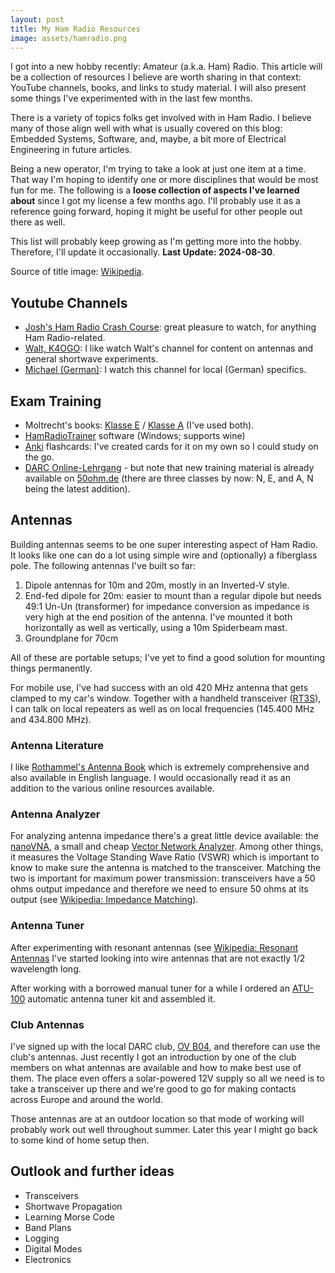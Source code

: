 ```yaml
---
layout: post
title: My Ham Radio Resources
image: assets/hamradio.png
---
```


I got into a new hobby recently: Amateur (a.k.a. Ham) Radio. This article will be a collection of resources I believe are worth sharing in that context: YouTube channels, books, and links to study material. I will also present some things I've experimented with in the last few months.

There is a variety of topics folks get involved with in Ham Radio. I believe many of those align well with what is usually covered on this blog: Embedded Systems, Software, and, maybe, a bit more of Electrical Engineering in future articles.

Being a new operator, I'm trying to take a look at just one item at a time. That way I'm hoping to identify one or more disciplines that would be most fun for me. The following is a **loose collection of aspects I've learned about** since I got my license a few months ago. I'll probably use it as a reference going forward, hoping it might be useful for other people out there as well.

This list will probably keep growing as I'm getting more into the hobby. Therefore, I'll update it occasionally. **Last Update: 2024-08-30**.

Source of title image: [Wikipedia](https://de.m.wikipedia.org/wiki/Datei:International_amateur_radio_symbol.svg).

## Youtube Channels
* [Josh's Ham Radio Crash Course](https://www.youtube.com/@HamRadioCrashCourse): great pleasure to watch, for anything Ham Radio-related.
* [Walt, K4OGO](https://www.youtube.com/@COASTALWAVESWIRES): I like watch Walt's channel for content on antennas and general shortwave experiments.
* [Michael (German)](https://www.youtube.com/@DL2YMR): I watch this channel for local (German) specifics.

## Exam Training
* Moltrecht's books: [Klasse E](https://www.amazon.de/Amateurfunk-Lehrgang-Amateurfunkzeugnis-Klasse-allen-Pr%C3%BCfungsfragen/dp/3881803645) / [Klasse A](https://www.amazon.de/Amateurfunk-Lehrgang-Technik-Amateurfunkzeugnis-Erl%C3%A4uterungen-Pr%C3%BCfungsfragen/dp/3881803890) (I've used both).
* [HamRadioTrainer](http://www.hamradiotrainer.de/) software (Windows; supports wine)
* [Anki](https://ankiweb.net/) flashcards: I've created cards for it on my own so I could study on the go.
* [DARC Online-Lehrgang](https://www.darc.de/der-club/referate/ajw/darc-online-lehrgang/) - but note that new training material is already available on [50ohm.de](https://www.50ohm.de/) (there are three classes by now: N, E, and A, N being the latest addition).

## Antennas
Building antennas seems to be one super interesting aspect of Ham Radio. It looks like one can do a lot using simple wire and (optionally) a fiberglass pole. The following antennas I've built so far:
1. Dipole antennas for 10m and 20m, mostly in an Inverted-V style.
1. End-fed dipole for 20m: easier to mount than a regular dipole but needs 49:1 Un-Un (transformer) for impedance conversion as impedance is very high at the end position of the antenna. I've mounted it both horizontally as well as vertically, using a 10m Spiderbeam mast.
1. Groundplane for 70cm

All of these are portable setups; I've yet to find a good solution for mounting things permanently.

For mobile use, I've had success with an old 420 MHz antenna that gets clamped to my car's window. Together with a handheld transceiver ([RT3S](https://www.retevis.com/rt3s-dual-band-dmr-radio-built-in-gps-us)), I can talk on local repeaters as well as on local frequencies (145.400 MHz and 434.800 MHz).

### Antenna Literature
I like [Rothammel's Antenna Book](https://rothammel.com/Rothammels-Antenna-Book) which is extremely comprehensive and also available in English language. I would occasionally read it as an addition to the various online resources available.

### Antenna Analyzer
For analyzing antenna impedance there's a great little device available: the [nanoVNA](https://nanovna.com/), a small and cheap [Vector Network Analyzer](https://en.wikipedia.org/wiki/Network_analyzer_(electrical)
). Among other things, it measures the Voltage Standing Wave Ratio (VSWR) which is important to know to make sure the antenna is matched to the transceiver. Matching the two is important for maximum power transmission: transceivers have a 50 ohms output impedance and therefore we need to ensure 50 ohms at its output (see [Wikipedia: Impedance Matching](https://en.wikipedia.org/wiki/Impedance_matching)).

### Antenna Tuner
After experimenting with resonant antennas (see [Wikipedia: Resonant Antennas](https://en.wikipedia.org/wiki/Antenna_(radio)#Resonant_antennas) I've started looking into wire antennas that are not exactly 1/2 wavelength long.

After working with a borrowed manual tuner for a while I ordered an [ATU-100](https://github.com/Dfinitski/N7DDC-ATU-100-mini-and-extended-boards) automatic antenna tuner kit and assembled it.

### Club Antennas
I've signed up with the local DARC club, [OV B04](https://www.b04.info/), and therefore can use the club's antennas. Just recently I got an introduction by one of the club members on what antennas are available and how to make best use of them. The place even offers a solar-powered 12V supply so all we need is to take a transceiver up there and we're good to go for making contacts across Europe and around the world.

Those antennas are at an outdoor location so that mode of working will probably work out well throughout summer. Later this year I might go back to some kind of home setup then.

## Outlook and further ideas
* Transceivers
* Shortwave Propagation
* Learning Morse Code
* Band Plans
* Logging
* Digital Modes
* Electronics
